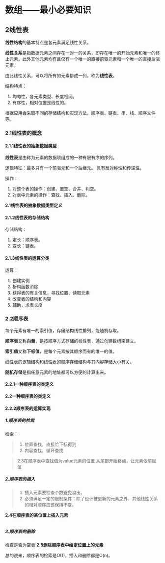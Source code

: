 # 数组——最小必要知识
## 2线性表
**线性结构**的基本特点是各元素满足线性关系。

**线性关系**是指数据元素之间存在一对一的关系，即存在唯一的开始元素和唯一的终止元素，此外其他元素均有且仅有一个唯一的直接前驱元素和一个唯一的直接后驱元素。

由此线性关系，可以将所有的元素排成一列，称为**线性表**。

结构特点：

1. 均匀性，各元素类型、长度相同。
2. 有序性，相对位置是线性的。

根据应用会采取不同的存储结构和实现方法，顺序表、链表、串、栈、顺序文件等。

### 2.1线性表的概念
#### 2.1.1线性表的抽象数据类型

**线性表**是由称为元素的数据项组成的一种有限有序的序列。

逻辑特征：最多只有一个前驱元和一个后继元。
具有反对称性和传递性。

操作：

1. 对整个表的操作：创建、置空、合并、判空。
2. 对表中元素的操作：查找、插入、删除。

**2.1线性表的抽象数据类型定义**

#### 2.1.2线性表的存储结构
存储结构：

1. 定长：顺序表。
2. 变长：链表。

#### 2.1.3线性表的运算分类
运算：

1. 创建实例
2. 析构函数消除
3. 获得表的有关信息，寻找位置、读取元素
4. 改变表的结构和内容
5. 辅助，求表长度


### 2.2顺序表
每个元素有唯一的索引值，存储结构线性排列，能随机存取。

**顺序表**又称**向量**，是按顺序方式存储的线性表，通过创建数组来建立。

**索引值**又称**下标值**，是每个元素按其顺序而有的唯一的值。

线性表的逻辑结构和线性表的顺序存储结构与其内容存储大小有关。

**随机存储**是指任意元素的地址都可以方便的计算出来。


#### 2.2.1一种顺序表的类定义
**2.2一种顺序表的类定义**

#### 2.2.2顺序表的运算实现
##### 1.顺序表的检索


检索：

>1. 位置查找，直接给下标得到
>2. 内容查找，循环查找


> 2.3在顺序表中查找值为value元素的位置
从尾部开始移动，让元素依前赋值


##### 2.顺序表的插入

>1. 插入元素要检查个数避免溢出。
>2. 必须满足一定的限制条件：除了设计被更新的元素之外，其他线性关系的相对顺序应该保持不变。


**2.4在顺序表的某位置上插入元素**

```c++


```



##### 3.顺序表的删除
检查是否为空表
**2.5删除顺序表中给定位置上的元素**


总的说来，顺序表的检索是O(1)，插入和删除都是O(n)。




